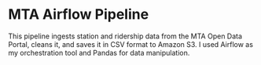 # MTA Airflow Pipeline

This pipeline ingests station and ridership data from the MTA Open Data Portal, cleans it, and saves it in CSV format to Amazon S3. I used Airflow as my orchestration tool and Pandas for data manipulation.
